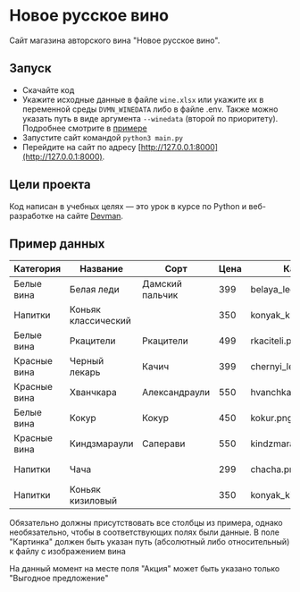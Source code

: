 # Новое русское вино

Сайт магазина авторского вина "Новое русское вино".

## Запуск

- Скачайте код
- Укажите исходные данные в файле `wine.xlsx` или укажите их в переменной среды `DVMN_WINEDATA` либо в файле .env. Также можно указать путь в виде аргумента `--winedata` (второй по приоритету). Подробнее смотрите в [примере](#пример-данных)
- Запустите сайт командой `python3 main.py`
- Перейдите на сайт по адресу [http://127.0.0.1:8000](http://127.0.0.1:8000).

## Цели проекта

Код написан в учебных целях — это урок в курсе по Python и веб-разработке на сайте [Devman](https://dvmn.org).

## Пример данных

|  Категория     |  Название             |  Сорт             |  Цена  |  Картинка                  |  Акция                 |
|----------------|-----------------------|-------------------|--------|----------------------------|------------------------|
|  Белые вина    |  Белая леди           |  Дамский пальчик  |  399   |  belaya_ledi.png           |  Выгодное предложение  |
|  Напитки       |  Коньяк классический  |                   |  350   |  konyak_klassicheskyi.png  |                        |
|  Белые вина    |  Ркацители            |  Ркацители        |  499   |  rkaciteli.png             |                        |
|  Красные вина  |  Черный лекарь        |  Качич            |  399   |  chernyi_lekar.png         |                        |
|  Красные вина  |  Хванчкара            |  Александраули    |  550   |  hvanchkara.png            |                        |
|  Белые вина    |  Кокур                |  Кокур            |  450   |  kokur.png                 |                        |
|  Красные вина  |  Киндзмараули         |  Саперави         |  550   |  kindzmarauli.png          |                        |
|  Напитки       |  Чача                 |                   |  299   |  chacha.png                |  Выгодное предложение  |
|  Напитки       |  Коньяк кизиловый     |                   |  350   |  konyak_kizilovyi.png      |                        |

Обязательно должны присутствовать все столбцы из примера, однако необязательно, чтобы в соответствующих полях были данные.
В поле "Картинка" должен быть указан путь (абсолютный либо относительный) к файлу с изображением вина

На данный момент на месте поля "Акция" может быть указано только "Выгодное предложение"
